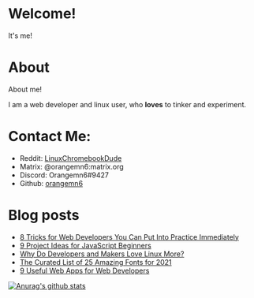 # Welcome!

It's me!

# About

About me!

I am a web developer and linux user, who **loves** to tinker and experiment.


# Contact Me:

- Reddit: [LinuxChromebookDude](https://reddit.com/u/LinuxChromebookDude)
- Matrix: @orangemn6:matrix.org
- Discord: Orangemn6#9427
- Github: [orangemn6](https://github.com/orangemn6)

# Blog posts
<!-- BLOG-POST-LIST:START -->
- [8 Tricks for Web Developers You Can Put Into Practice Immediately](https://blog.orangemn6.xyz/8-tricks-for-web-developers-you-can-put-into-practice-immediately)
- [9 Project Ideas for JavaScript Beginners](https://blog.orangemn6.xyz/9-project-ideas-for-javascript-beginners)
- [Why Do Developers and Makers Love Linux More?](https://blog.orangemn6.xyz/why-do-developers-and-makers-love-linux-more)
- [The Curated List of 25 Amazing Fonts for 2021](https://blog.orangemn6.xyz/the-curated-list-of-25-amazing-fonts-for-2021)
- [9 Useful Web Apps for Web Developers](https://blog.orangemn6.xyz/9-useful-web-apps-for-web-developers)
<!-- BLOG-POST-LIST:END -->

[![Anurag's github stats](https://github-readme-stats.vercel.app/api?username=orangemn6)](https://github.com/anuraghazra/github-readme-stats)
